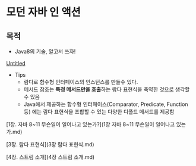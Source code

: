 # 모던 자바 인 액션

## 목적

- Java8의 기술, 알고서 쓰자!

[Untitled](%E1%84%86%E1%85%A9%E1%84%83%E1%85%A5%E1%86%AB%20%E1%84%8C%E1%85%A1%E1%84%87%E1%85%A1%20%E1%84%8B%E1%85%B5%E1%86%AB%20%E1%84%8B%E1%85%A2%E1%86%A8%E1%84%89%E1%85%A7%E1%86%AB%202c63adf07504408cb38ef549cfb7bbdb/Untitled%20Database%20e59c6e7cb822448fba84b6ba193e32b0.csv)

- Tips
    - 람다로 함수형 인터페이스의 인스턴스를 만들수 있다.
    - 메서드 참조는 **특정 메서드만을 호출**하는 람다 표현식을 축약한 것으로 생각할 수 있음
    - Java에서 제공하는 함수형 인터페이스(Comparator, Predicate, Function 등) 에는 람다 표현식을 조합할 수 있는 다양한 디폴드 메서드를 제공함

[1장. 자바 8~11 무슨일이 일어나고 있는가?](1장 자바 8~11 무슨일이 일어나고 있는가.md)

[3장. 람다 표현식](3장 람다 표현식.md)

[4장. 스트림 소개](4장 스트림 소개.md)